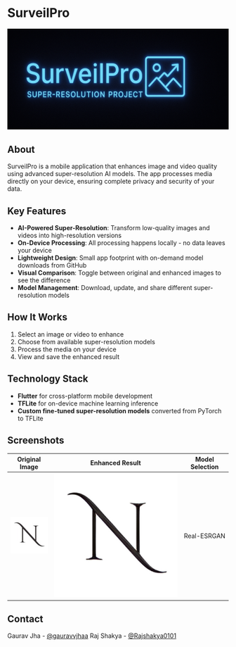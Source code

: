 # SurveilPro

![SurveilPro Banner](assets/screenshots/banner.png)

## About

SurveilPro is a mobile application that enhances image and video quality using advanced super-resolution AI models. The app processes media directly on your device, ensuring complete privacy and security of your data.

## Key Features

- **AI-Powered Super-Resolution**: Transform low-quality images and videos into high-resolution versions
- **On-Device Processing**: All processing happens locally - no data leaves your device
- **Lightweight Design**: Small app footprint with on-demand model downloads from GitHub
- **Visual Comparison**: Toggle between original and enhanced images to see the difference
- **Model Management**: Download, update, and share different super-resolution models

## How It Works

1. Select an image or video to enhance
2. Choose from available super-resolution models
3. Process the media on your device
4. View and save the enhanced result

## Technology Stack

- **Flutter** for cross-platform mobile development
- **TFLite** for on-device machine learning inference
- **Custom fine-tuned super-resolution models** converted from PyTorch to TFLite


## Screenshots

|                Original Image                |                Enhanced Result                | Model Selection |
|:--------------------------------------------:|:---------------------------------------------:|:---------------:|
| ![Original](assets/screenshots/low_res.jpeg) | ![Enhanced](assets/screenshots/high_res.jpeg) |   Real-ESRGAN   |


## Contact

Gaurav Jha - [@gauravvjhaa](https://github.com/gauravvjhaa)
Raj Shakya - [@Rajshakya0101](https://github.com/Rajshakya0101)

